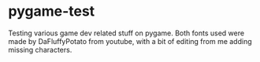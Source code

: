 # pygame-test
Testing various game dev related stuff on pygame. Both fonts used were made by DaFluffyPotato from youtube, with a bit of editing from me adding missing characters.
